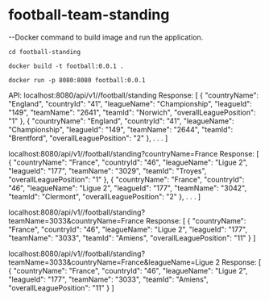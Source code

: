 # football-team-standing


--Docker command to build image and run the application.

    cd football-standing

    docker build -t football:0.0.1 .

    docker run -p 8080:8080 football:0.0.1



API:
localhost:8080/api/v1//football/standing
Response:
[
    {
        "countryName": "England",
        "countryId": "41",
        "leagueName": "Championship",
        "leagueId": "149",
        "teamName": "2641",
        "teamId": "Norwich",
        "overallLeaguePosition": "1"
    },
    {
        "countryName": "England",
        "countryId": "41",
        "leagueName": "Championship",
        "leagueId": "149",
        "teamName": "2644",
        "teamId": "Brentford",
        "overallLeaguePosition": "2"
    },
    .
    .
    .
]


localhost:8080/api/v1//football/standing?countryName=France
Response:
[
    {
        "countryName": "France",
        "countryId": "46",
        "leagueName": "Ligue 2",
        "leagueId": "177",
        "teamName": "3029",
        "teamId": "Troyes",
        "overallLeaguePosition": "1"
    },
    {
        "countryName": "France",
        "countryId": "46",
        "leagueName": "Ligue 2",
        "leagueId": "177",
        "teamName": "3042",
        "teamId": "Clermont",
        "overallLeaguePosition": "2"
    },
    .
    .
    .
]

localhost:8080/api/v1//football/standing?teamName=3033&countryName=France
Response:
[
    {
        "countryName": "France",
        "countryId": "46",
        "leagueName": "Ligue 2",
        "leagueId": "177",
        "teamName": "3033",
        "teamId": "Amiens",
        "overallLeaguePosition": "11"
    }
]


localhost:8080/api/v1//football/standing?teamName=3033&countryName=France&leagueName=Ligue 2
Response:
[
    {
        "countryName": "France",
        "countryId": "46",
        "leagueName": "Ligue 2",
        "leagueId": "177",
        "teamName": "3033",
        "teamId": "Amiens",
        "overallLeaguePosition": "11"
    }
]
